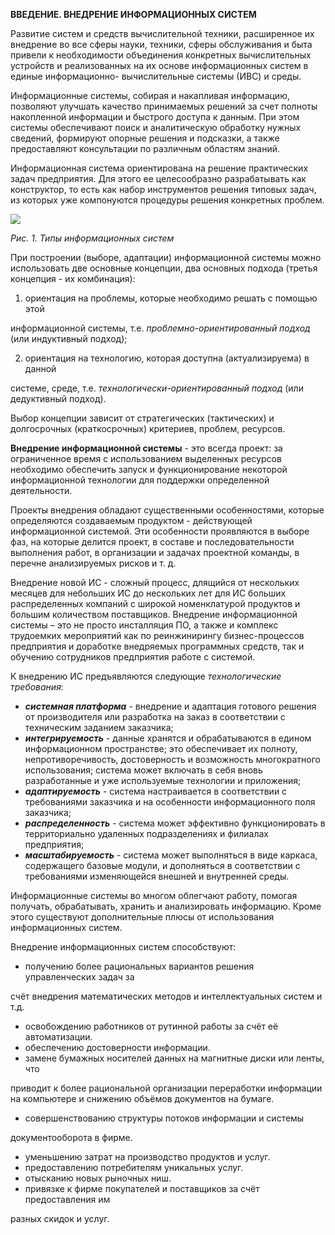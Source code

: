 ﻿**ВВЕДЕНИЕ. ВНЕДРЕНИЕ ИНФОРМАЦИОННЫХ СИСТЕМ** 

Развитие  систем  и  средств  вычислительной  техники,  расширенное  их внедрение  во  все  сферы науки, техники, сферы обслуживания  и быта привели  к необходимости  объединения  конкретных  вычислительных  устройств  и реализованных на их основе информационных систем в единые информационно- вычислительные системы (ИВС) и среды. 

Информационные  системы,  собирая  и  накапливая  информацию,  позволяют улучшать  качество  принимаемых  решений  за  счет  полноты  накопленной информации и быстрого доступа к данным. При этом системы обеспечивают поиск и  аналитическую  обработку  нужных  сведений,  формируют  опорные  решения  и подсказки, а также предоставляют консультации по различным областям знаний. 

Информационная  система  ориентирована  на  решение  практических  задач предприятия. Для этого ее целесообразно разрабатывать как конструктор, то есть как  набор  инструментов  решения  типовых  задач,  из  которых  уже  компонуются процедуры решения конкретных проблем. 

![](pc1.png)

*Рис. 1. Типы информационных систем* 

При  построении  (выборе,  адаптации)  информационной  системы  можно использовать две основные концепции, два основных подхода (третья концепция - их комбинация):  

1. ориентация  на  проблемы,  которые  необходимо  решать  с  помощью  этой 

информационной  системы,  т.е.  *проблемно-ориентированный  подход*  (или индуктивный подход);  

2. ориентация на  технологию, которая  доступна  (актуализируема)  в данной 

системе,  среде,  т.е.  *технологически-ориентированный  подход*  (или  дедуктивный подход).  

Выбор концепции зависит от стратегических (тактических) и долгосрочных (краткосрочных) критериев, проблем, ресурсов. 

**Внедрение информационной системы** - это всегда проект: за ограниченное время  с  использованием  выделенных  ресурсов  необходимо  обеспечить  запуск  и функционирование  некоторой  информационной  технологии  для  поддержки определенной деятельности. 

Проекты  внедрения  обладают  существенными  особенностями,  которые определяются создаваемым продуктом - действующей информационной системой. Эти особенности проявляются в выборе фаз, на которые делится проект, в составе и последовательности  выполнения  работ,  в  организации  и  задачах  проектной команды, в перечне анализируемых рисков и т. д. 

Внедрение новой ИС - сложный процесс, длящийся от нескольких месяцев для небольших  ИС  до  нескольких  лет  для  ИС  больших  распределенных  компаний  с широкой  номенклатурой  продуктов  и  большим  количеством  поставщиков. Внедрение информационной системы – это не просто инсталляция ПО, а также и комплекс  трудоемких  мероприятий  как  по  реинжинирингу  бизнес-процессов предприятия  и  доработке  внедряемых  программных  средств,  так  и  обучению сотрудников предприятия работе с системой. 

К внедрению ИС предъявляются следующие *технологические требования*: 

- ***системная платформа*** - внедрение и адаптация готового решения от производителя  или  разработка  на  заказ  в  соответствии  с  техническим заданием заказчика; 
- ***интегрируемость***  -  данные  хранятся  и  обрабатываются  в  едином информационном  пространстве;  это  обеспечивает  их  полноту, непротиворечивость,  достоверность  и  возможность  многократного использования; система может включать в себя вновь разработанные и уже используемые технологии и приложения; 
- ***адаптируемость***  -  система  настраивается  в  соответствии  с требованиями  заказчика  и  на  особенности  информационного  поля заказчика; 
- ***распределенность***  -  система  может  эффективно  функционировать  в территориально удаленных подразделениях и филиалах предприятия; 
- ***масштабируемость***  -  система  может  выполняться  в  виде  каркаса, содержащего  базовые  модули,  и  дополняться  в  соответствии  с требованиями изменяющейся внешней и внутренней среды. 

Информационные системы во многом облегчают работу, помогая получать, обрабатывать,  хранить  и  анализировать  информацию.  Кроме  этого  существуют дополнительные плюсы от использования информационных систем. 

Внедрение информационных систем способствуют: 

- получению более рациональных вариантов решения управленческих задач за 

счёт внедрения математических методов и интеллектуальных систем и т.д. 

- освобождению работников от рутинной работы за счёт её автоматизации. 
- обеспечению достоверности информации. 
- замене бумажных  носителей  данных  на  магнитные  диски  или  ленты, что 

приводит  к  более  рациональной  организации  переработки  информации  на компьютере и снижению объёмов документов на бумаге. 

- совершенствованию  структуры  потоков  информации  и  системы 

документооборота в фирме. 

- уменьшению затрат на производство продуктов и услуг. 
- предоставлению потребителям уникальных услуг. 
- отысканию новых рыночных ниш. 
- привязке к фирме покупателей и поставщиков за счёт предоставления им 

разных скидок и услуг. 